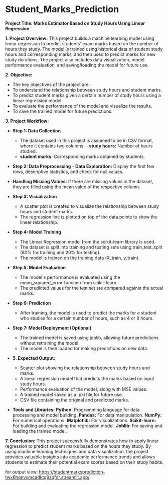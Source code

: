 # Student_Marks_Prediction
**Project Title: Marks Estimator Based on Study Hours Using Linear Regression**

**1. Project Overview:** 
This project builds a machine learning model using linear regression to predict students' exam marks based on the number of hours they study. The model is trained using historical data of student study hours and corresponding marks, and then used to predict marks for new study durations. The project also includes data visualization, model performance evaluation, and saving/loading the model for future use. 

**2. Objective:** 
 - The key objectives of the project are:
 - To understand the relationship between study hours and student marks.
 -  To predict student marks given a certain number of study hours using a linear regression model.
 -  To evaluate the performance of the model and visualize the results.
 -  To save the trained model for future predictions. 

**3. Project Workflow:** 
   - **Step 1: Data Collection**
     - The dataset used in this project is assumed to be in CSV format, where it contains two columns: 
    - **study hours:**  Number of hours studied. 
     - **student marks:**  Corresponding marks obtained by students. 
   -  **Step 2: Data Preprocessing**
    - **Data Exploration:** Display the first few rows, descriptive statistics, and check for null values. 
   - **Handling Missing Values:** If there are missing values in the dataset, they are filled using the mean value of the respective column. 

  - **Step 3: Visualization**
    - A scatter plot is created to visualize the relationship between study hours and student marks. 
    - The regression line is plotted on top of the data points to show the linear relationship. 

 - **Step 4: Model Training**
    - The Linear Regression model from the scikit-learn library is used. 
    - The dataset is split into training and testing sets using train_test_split (80% for training and 20% for testing). 
    - The model is trained on the training data (X_train, y_train). 

  - **Step 5: Model Evaluation** 
    -  The model's performance is evaluated using the mean_squared_error function from scikit-learn.
    -  The predicted values for the test set are compared against the actual marks. 

 -   **Step 6: Prediction** 
     - After training, the model is used to predict the marks for a student who studies for a certain number of hours, such as 4 or 8 hours. 
  - **Step 7: Model Deployment (Optional)**
    - The trained model is saved using joblib, allowing future predictions without retraining the model.
    - The model is then loaded for making predictions on new data. 

  - **5. Expected Output:**
    - Scatter plot showing the relationship between study hours and marks.
    - A linear regression model that predicts the marks based on input study hours.
    - Performance evaluation of the model, along with MSE values.
    - A trained model saved as a .pkl file for future use.
    - CSV file containing the original and predicted marks. 

 - **Tools and Libraries:** 
 **Python:** Programming language for data processing and model building. 
 **Pandas:** For data manipulation. 
 **NumPy:** For numerical operations. 
 **Matplotlib:** For visualizations. 
 **Scikit-learn:** For building and evaluating the regression model. 
 **Joblib:** For saving and loading the trained model. 

**7. Conclusion:**
This project successfully demonstrates how to apply linear regression to predict student marks based on the hours they study. By using machine learning techniques and data visualization, the project provides valuable insights into academic performance trends and allows students to estimate their potential exam scores based on their study habits. 

for output view: https://studentmarksprediction-twx6hqnvxm4adktq9zqfdr.streamlit.app/

 

 

 

 

 
